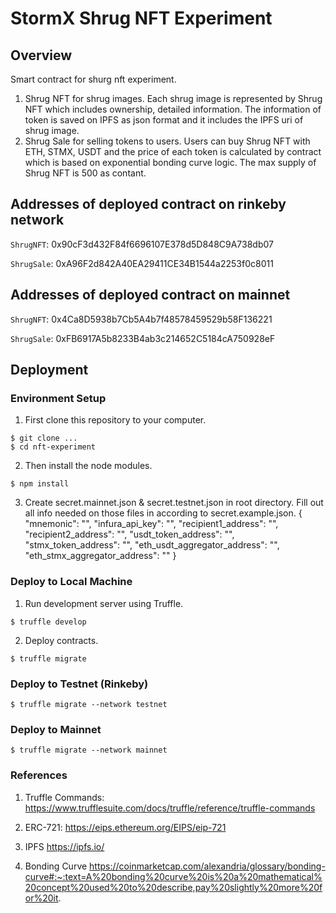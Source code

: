 # StormX Shrug NFT Experiment

## Overview

Smart contract for shurg nft experiment.
1. Shrug NFT for shrug images.
Each shrug image is represented by Shrug NFT which includes ownership, detailed information. The information of token is saved on IPFS as json format and it includes the IPFS uri of shrug image.
2. Shrug Sale for selling tokens to users.
Users can buy Shrug NFT with ETH, STMX, USDT and the price of each token is calculated by contract which is based on exponential bonding curve logic. The max supply of Shrug NFT is 500 as contant.


## Addresses of deployed contract on rinkeby network
``ShrugNFT``: 0x90cF3d432F84f6696107E378d5D848C9A738db07

``ShrugSale``:  0xA96F2d842A40EA29411CE34B1544a2253f0c8011

## Addresses of deployed contract on mainnet
``ShrugNFT``: 0x4Ca8D5938b7Cb5A4b7f48578459529b58F136221

``ShrugSale``:  0xFB6917A5b8233B4ab3c214652C5184cA750928eF

## Deployment

### Environment Setup

1. First clone this repository to your computer.
```
$ git clone ...
$ cd nft-experiment
```
2. Then install the node modules.
```
$ npm install
```
3. Create secret.mainnet.json & secret.testnet.json in root directory. Fill out all info needed on those files in according to secret.example.json.
{
  "mnemonic": "",
  "infura_api_key": "",
  "recipient1_address": "",
  "recipient2_address": "",
  "usdt_token_address": "",
  "stmx_token_address": "",
  "eth_usdt_aggregator_address": "",
  "eth_stmx_aggregator_address": ""
}

### Deploy to Local Machine

1. Run development server using Truffle.
```
$ truffle develop
```

2. Deploy contracts.
```
$ truffle migrate
```

### Deploy to Testnet (Rinkeby)

```
$ truffle migrate --network testnet
```

### Deploy to Mainnet

```
$ truffle migrate --network mainnet
```

### References

1. Truffle Commands: https://www.trufflesuite.com/docs/truffle/reference/truffle-commands

2. ERC-721: https://eips.ethereum.org/EIPS/eip-721

3. IPFS https://ipfs.io/

4. Bonding Curve https://coinmarketcap.com/alexandria/glossary/bonding-curve#:~:text=A%20bonding%20curve%20is%20a%20mathematical%20concept%20used%20to%20describe,pay%20slightly%20more%20for%20it.
